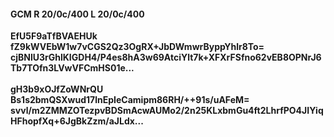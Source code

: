 #### GCM R 20/0c/400 L 20/0c/400
**EfU5F9aTfBVAEHUk**<br/>**fZ9kWVEbW1w7vCGS2Qz3OgRX+JbDWmwrByppYhlr8To=**<br/>**cjBNlU3rGhlKIGDH4/P4es8hA3w69AtciYlt7k+XFXrFSfno62vEB8OPNrJ6Tb7TOfn3LVwVFCmHS01e...**<br/><br/>
**gH3b9xOJfZoWNrQU**<br/>**Bs1s2bmQSXwud17lnEpIeCamipm86RH/++91s/uAFeM=**<br/>**svvl/m2ZMMZOTezpvBDSmAcwAUMo2/2n25KLxbmGu4ft2LhrfPO4JIYiqHFhopfXq+6JgBkZzm/aJLdx...**